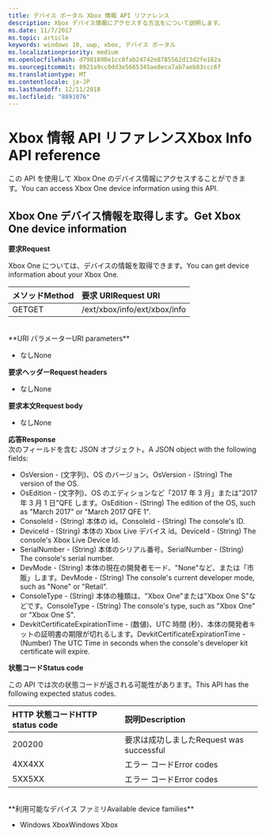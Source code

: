 ```yaml
---
title: デバイス ポータル Xbox 情報 API リファレンス
description: Xbox デバイス情報にアクセスする方法をについて説明します。
ms.date: 11/7/2017
ms.topic: article
keywords: windows 10, uwp, xbox, デバイス ポータル
ms.localizationpriority: medium
ms.openlocfilehash: d7901890e1cc8fab24742e8785562d13d2fe182a
ms.sourcegitcommit: 8921a9cc0dd3e5665345ae8eca7ab7aeb83ccc6f
ms.translationtype: MT
ms.contentlocale: ja-JP
ms.lasthandoff: 12/11/2018
ms.locfileid: "8891076"
---
```

# <a name="xbox-info-api-reference"></a><span data-ttu-id="5704c-104">Xbox 情報 API リファレンス</span><span class="sxs-lookup"><span data-stu-id="5704c-104">Xbox Info API reference</span></span>   
<span data-ttu-id="5704c-105">この API を使用して Xbox One のデバイス情報にアクセスすることができます。</span><span class="sxs-lookup"><span data-stu-id="5704c-105">You can access Xbox One device information using this API.</span></span>

## <a name="get-xbox-one-device-information"></a><span data-ttu-id="5704c-106">Xbox One デバイス情報を取得します。</span><span class="sxs-lookup"><span data-stu-id="5704c-106">Get Xbox One device information</span></span>

**<span data-ttu-id="5704c-107">要求</span><span class="sxs-lookup"><span data-stu-id="5704c-107">Request</span></span>**

<span data-ttu-id="5704c-108">Xbox One については、デバイスの情報を取得できます。</span><span class="sxs-lookup"><span data-stu-id="5704c-108">You can get device information about your Xbox One.</span></span>

<span data-ttu-id="5704c-109">メソッド</span><span class="sxs-lookup"><span data-stu-id="5704c-109">Method</span></span>      | <span data-ttu-id="5704c-110">要求 URI</span><span class="sxs-lookup"><span data-stu-id="5704c-110">Request URI</span></span>
:------     | :-----
<span data-ttu-id="5704c-111">GET</span><span class="sxs-lookup"><span data-stu-id="5704c-111">GET</span></span> | <span data-ttu-id="5704c-112">/ext/xbox/info</span><span class="sxs-lookup"><span data-stu-id="5704c-112">/ext/xbox/info</span></span>
<br />
**<span data-ttu-id="5704c-113">URI パラメーター</span><span class="sxs-lookup"><span data-stu-id="5704c-113">URI parameters</span></span>**

- <span data-ttu-id="5704c-114">なし</span><span class="sxs-lookup"><span data-stu-id="5704c-114">None</span></span>

**<span data-ttu-id="5704c-115">要求ヘッダー</span><span class="sxs-lookup"><span data-stu-id="5704c-115">Request headers</span></span>**

- <span data-ttu-id="5704c-116">なし</span><span class="sxs-lookup"><span data-stu-id="5704c-116">None</span></span>

**<span data-ttu-id="5704c-117">要求本文</span><span class="sxs-lookup"><span data-stu-id="5704c-117">Request body</span></span>**

- <span data-ttu-id="5704c-118">なし</span><span class="sxs-lookup"><span data-stu-id="5704c-118">None</span></span>

**<span data-ttu-id="5704c-119">応答</span><span class="sxs-lookup"><span data-stu-id="5704c-119">Response</span></span>**   
<span data-ttu-id="5704c-120">次のフィールドを含む JSON オブジェクト。</span><span class="sxs-lookup"><span data-stu-id="5704c-120">A JSON object with the following fields:</span></span>

* <span data-ttu-id="5704c-121">OsVersion - (文字列)、OS のバージョン。</span><span class="sxs-lookup"><span data-stu-id="5704c-121">OsVersion - (String) The version of the OS.</span></span>
* <span data-ttu-id="5704c-122">OsEdition - (文字列)、OS のエディションなど「2017 年 3 月」または"2017 年 3 月 1 日"QFE します。</span><span class="sxs-lookup"><span data-stu-id="5704c-122">OsEdition - (String) The edition of the OS, such as "March 2017" or "March 2017 QFE 1".</span></span>
* <span data-ttu-id="5704c-123">ConsoleId - (String) 本体の id。</span><span class="sxs-lookup"><span data-stu-id="5704c-123">ConsoleId - (String) The console's ID.</span></span>
* <span data-ttu-id="5704c-124">DeviceId - (String) 本体の Xbox Live デバイス id。</span><span class="sxs-lookup"><span data-stu-id="5704c-124">DeviceId - (String) The console's Xbox Live Device Id.</span></span>
* <span data-ttu-id="5704c-125">SerialNumber - (String) 本体のシリアル番号。</span><span class="sxs-lookup"><span data-stu-id="5704c-125">SerialNumber - (String) The console's serial number.</span></span>
* <span data-ttu-id="5704c-126">DevMode - (String) 本体の現在の開発者モード、"None"など、または「市販」します。</span><span class="sxs-lookup"><span data-stu-id="5704c-126">DevMode - (String) The console's current developer mode, such as "None" or "Retail".</span></span>
* <span data-ttu-id="5704c-127">ConsoleType - (String) 本体の種類は、"Xbox One"または"Xbox One S"などです。</span><span class="sxs-lookup"><span data-stu-id="5704c-127">ConsoleType - (String) The console's type, such as "Xbox One" or "Xbox One S".</span></span>
* <span data-ttu-id="5704c-128">DevkitCertificateExpirationTime - (数値)、UTC 時間 (秒)、本体の開発者キットの証明書の期限が切れるします。</span><span class="sxs-lookup"><span data-stu-id="5704c-128">DevkitCertificateExpirationTime - (Number) The UTC Time in seconds when the console's developer kit certificate will expire.</span></span>

**<span data-ttu-id="5704c-129">状態コード</span><span class="sxs-lookup"><span data-stu-id="5704c-129">Status code</span></span>**

<span data-ttu-id="5704c-130">この API では次の状態コードが返される可能性があります。</span><span class="sxs-lookup"><span data-stu-id="5704c-130">This API has the following expected status codes.</span></span>

<span data-ttu-id="5704c-131">HTTP 状態コード</span><span class="sxs-lookup"><span data-stu-id="5704c-131">HTTP status code</span></span>      | <span data-ttu-id="5704c-132">説明</span><span class="sxs-lookup"><span data-stu-id="5704c-132">Description</span></span>
:------     | :-----
<span data-ttu-id="5704c-133">200</span><span class="sxs-lookup"><span data-stu-id="5704c-133">200</span></span> | <span data-ttu-id="5704c-134">要求は成功しました</span><span class="sxs-lookup"><span data-stu-id="5704c-134">Request was successful</span></span>
<span data-ttu-id="5704c-135">4XX</span><span class="sxs-lookup"><span data-stu-id="5704c-135">4XX</span></span> | <span data-ttu-id="5704c-136">エラー コード</span><span class="sxs-lookup"><span data-stu-id="5704c-136">Error codes</span></span>
<span data-ttu-id="5704c-137">5XX</span><span class="sxs-lookup"><span data-stu-id="5704c-137">5XX</span></span> | <span data-ttu-id="5704c-138">エラー コード</span><span class="sxs-lookup"><span data-stu-id="5704c-138">Error codes</span></span>

<br />
**<span data-ttu-id="5704c-139">利用可能なデバイス ファミリ</span><span class="sxs-lookup"><span data-stu-id="5704c-139">Available device families</span></span>**

* <span data-ttu-id="5704c-140">Windows Xbox</span><span class="sxs-lookup"><span data-stu-id="5704c-140">Windows Xbox</span></span>
